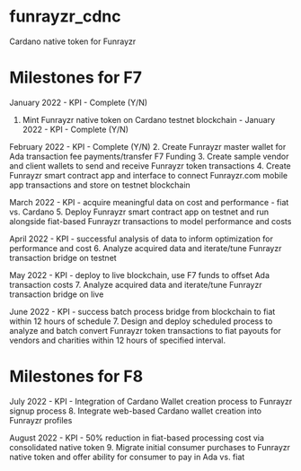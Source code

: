 # funrayzr_cdnc
Cardano native token for Funrayzr 

# Milestones for F7

January 2022 - KPI - Complete (Y/N)
1. Mint Funrayzr native token on Cardano testnet blockchain - January 2022 - KPI - Complete (Y/N)

February 2022 - KPI - Complete (Y/N)
2. Create Funrayzr master wallet for Ada transaction fee payments/transfer F7 Funding
3. Create sample vendor and client wallets to send and receive Funrayzr token transactions
4. Create Funrayzr smart contract app and interface to connect Funrayzr.com mobile app transactions and store on testnet blockchain

March 2022 - KPI - acquire meaningful data on cost and performance - fiat vs. Cardano 
5. Deploy Funrayzr smart contract app on testnet and run alongside fiat-based Funrayzr transactions to model performance and costs

April 2022 - KPI - successful analysis of data to inform optimization for performance and cost
6. Analyze acquired data and iterate/tune Funrayzr transaction bridge on testnet

May 2022 - KPI - deploy to live blockchain, use F7 funds to offset Ada transaction costs
7. Analyze acquired data and iterate/tune Funrayzr transaction bridge on live

June 2022 - KPI - success batch process bridge from blockchain to fiat within 12 hours of schedule
7. Design and deploy scheduled process to analyze and batch convert Funrayzr token transactions to fiat payouts for vendors and charities within 12 hours of specified interval.

# Milestones for F8
July 2022 - KPI - Integration of Cardano Wallet creation process to Funrayzr signup process
8. Integrate web-based Cardano wallet creation into Funrayzr profiles

August 2022 - KPI - 50% reduction in fiat-based processing cost via consolidated native token
9. Migrate initial consumer purchases to Funrayzr native token and offer ability for consumer to pay in Ada vs. fiat



